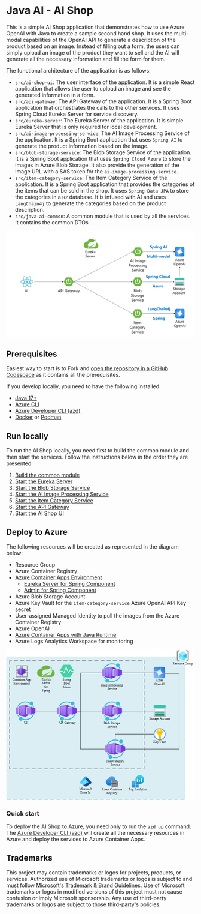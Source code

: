 # Java AI - AI Shop

This is a simple AI Shop application that demonstrates how to use Azure OpenAI with Java to create a sample second hand shop. It uses the multi-modal capabilities of the OpenAI API to generate a description of the product based on an image. Instead of filling out a form, the users can simply upload an image of the product they want to sell and the AI will generate all the necessary information and fill the form for them.

The functional architecture of the application is as follows:
- `src/ai-shop-ui`: The user interface of the application. It is a simple React application that allows the user to upload an image and see the generated information in a form.
- `src/api-gateway`: The API Gateway of the application. It is a Spring Boot application that orchestrates the calls to the other services. It uses Spring Cloud Eureka Server for service discovery.
- `src/eureka-server`: The Eureka Server of the application. It is simple Eureka Server that is only required for local development.
- `src/ai-image-processing-service`: The AI Image Processing Service of the application. It is a Spring Boot application that uses `Spring AI` to generate the product information based on the image.
- `src/blob-storage-service`: The Blob Storage Service of the application. It is a Spring Boot application that uses `Spring Cloud Azure` to store the images in Azure Blob Storage. It also provide the generation of the image URL with a SAS token for the `ai-image-processing-service`.
- `src/item-category-service`: The Item Category Service of the application. It is a Spring Boot application that provides the categories of the items that can be sold in the shop. It uses `Spring Data JPA` to store the categories in a `H2` database. It is infused with AI and uses `LangChain4j` to generate the categories based on the product description.
- `src/java-ai-common`: A common module that is used by all the services. It contains the common DTOs.

![Functional Architecture](./media/functional-architecture.png)

## Prerequisites

Easiest way to start is to Fork and [open the repository in a GitHub Codespace](https://github.com/codespaces/new/Azure-Samples/java-ai) as it contains all the prerequisites.

If you develop locally, you need to have the following installed:
- [Java 17+](https://learn.microsoft.com/java/openjdk/download)
- [Azure CLI](https://docs.microsoft.com/en-us/cli/azure/install-azure-cli)
- [Azure Developer CLI (azd)](https://learn.microsoft.com/en-us/azure/developer/azure-developer-cli/)
- [Docker](https://docs.docker.com/get-docker/) or [Podman](https://podman.io/getting-started/installation)

## Run locally

To run the AI Shop locally, you need first to build the common module and then start the services. Follow the instructions below in the order they are presented:

1. [Build the common module](src/java-ai-common/common/README.md)
2. [Start the Eureka Server](src/eureka-server/README.md)
3. [Start the Blob Storage Service](src/blob-storage-service/README.md)
4. [Start the AI Image Processing Service](src/ai-image-processing-service/README.md)
5. [Start the Item Category Service](src/item-category-service/README.md)
6. [Start the API Gateway](src/api-gateway/README.md)
7. [Start the AI Shop UI](src/ai-shop-ui/README.md)

## Deploy to Azure

The following resources will be created as represented in the diagram below:
- Resource Group
- Azure Container Registry
- [Azure Container Apps Environment](https://learn.microsoft.com/azure/container-apps/)
    - [Eureka Server for Spring Component](https://learn.microsoft.com/en-us/azure/container-apps/java-eureka-server-usage)
    - [Admin for Spring Component](https://learn.microsoft.com/en-us/azure/container-apps/java-admin-for-spring-usage)
- Azure Blob Storage Account
- Azure Key Vault for the `item-category-service` Azure OpenAI API Key secret
- User-assigned Managed Identity to pull the images from the Azure Container Registry
- Azure OpenAI
- [Azure Container Apps with Java Runtime](https://learn.microsoft.com/azure/container-apps/java-metrics)
- Azure Logs Analytics Workspace for monitoring

![Azure Architecture](./media/azure-architecture.png)

### Quick start

To deploy the AI Shop to Azure, you need only to run the `azd up` command. The [Azure Developer CLI (azd)](https://learn.microsoft.com/en-us/azure/developer/azure-developer-cli/) will create all the necessary resources in Azure and deploy the services to Azure Container Apps. 

## Trademarks

This project may contain trademarks or logos for projects, products, or services. Authorized use of Microsoft
trademarks or logos is subject to and must follow
[Microsoft's Trademark & Brand Guidelines](https://www.microsoft.com/en-us/legal/intellectualproperty/trademarks/usage/general).
Use of Microsoft trademarks or logos in modified versions of this project must not cause confusion or imply Microsoft sponsorship.
Any use of third-party trademarks or logos are subject to those third-party's policies.
